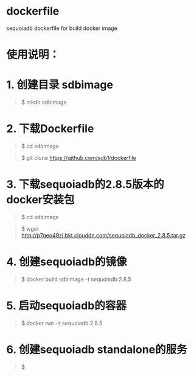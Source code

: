 # dockerfile

sequoiadb dockerfile for build docker image


# 使用说明：


# 1. 创建目录 sdbimage
> $ mkdir sdbimage


# 2. 下载Dockerfile
> $ cd sdbimage

> $ git clone https://github.com/sdb1/dockerfile


# 3. 下载sequoiadb的2.8.5版本的docker安装包
> $ cd sdbimage

> $ wget http://p7qeo49zj.bkt.clouddn.com/sequoiadb_docker_2.8.5.tar.gz


# 4. 创建sequoiadb的镜像
> $ docker build sdbimage -t sequoiadb:2.8.5


# 5. 启动sequoiadb的容器
> $ docker run -it sequoiadb:2.8.5


# 6. 创建sequoiadb standalone的服务
> $
